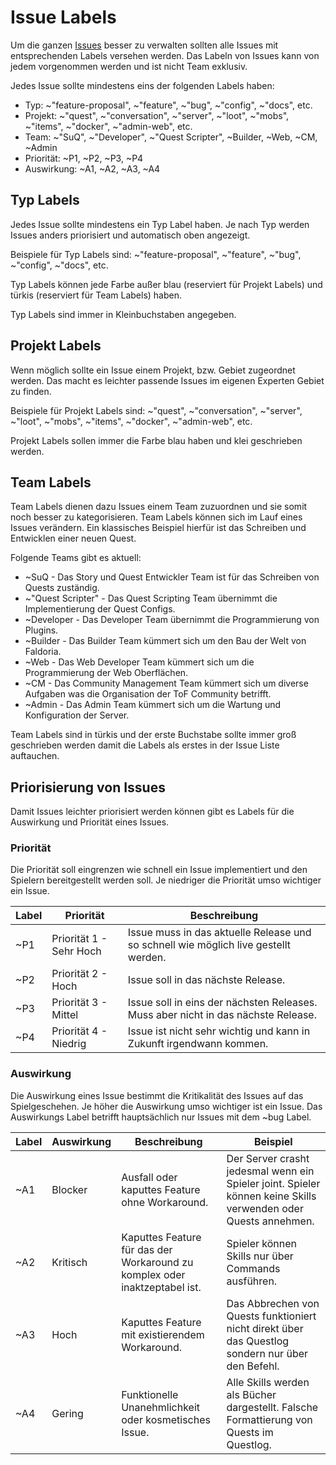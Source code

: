# Issue Labels

Um die ganzen [Issues](https://git.faldoria.de/groups/tof/-/issues) besser zu verwalten sollten alle Issues mit entsprechenden Labels versehen werden. Das Labeln von Issues kann von jedem vorgenommen werden und ist nicht Team exklusiv.

Jedes Issue sollte mindestens eins der folgenden Labels haben:

* Typ: ~"feature-proposal", ~"feature", ~"bug", ~"config", ~"docs", etc.
* Projekt: ~"quest", ~"conversation", ~"server", ~"loot", ~"mobs", ~"items", ~"docker", ~"admin-web", etc.
* Team: ~"SuQ", ~"Developer", ~"Quest Scripter", ~Builder, ~Web, ~CM, ~Admin
* Priorität: ~P1, ~P2, ~P3, ~P4
* Auswirkung: ~A1, ~A2, ~A3, ~A4

## Typ Labels

Jedes Issue sollte mindestens ein Typ Label haben. Je nach Typ werden Issues anders priorisiert und automatisch oben angezeigt.

Beispiele für Typ Labels sind: ~"feature-proposal", ~"feature", ~"bug", ~"config", ~"docs", etc.

Typ Labels können jede Farbe außer blau (reserviert für Projekt Labels) und türkis (reserviert für Team Labels) haben.

Typ Labels sind immer in Kleinbuchstaben angegeben.

## Projekt Labels

Wenn möglich sollte ein Issue einem Projekt, bzw. Gebiet zugeordnet werden. Das macht es leichter passende Issues im eigenen Experten Gebiet zu finden.

Beispiele für Projekt Labels sind: ~"quest", ~"conversation", ~"server", ~"loot", ~"mobs", ~"items", ~"docker", ~"admin-web", etc.

Projekt Labels sollen immer die Farbe blau haben und klei geschrieben werden.

## Team Labels

Team Labels dienen dazu Issues einem Team zuzuordnen und sie somit noch besser zu kategorisieren. Team Labels können sich im Lauf eines Issues verändern. Ein klassisches Beispiel hierfür ist das Schreiben und Entwicklen einer neuen Quest.

Folgende Teams gibt es aktuell:

* ~SuQ - Das Story und Quest Entwickler Team ist für das Schreiben von Quests zuständig.
* ~"Quest Scripter" - Das Quest Scripting Team übernimmt die Implementierung der Quest Configs.
* ~Developer - Das Developer Team übernimmt die Programmierung von Plugins.
* ~Builder - Das Builder Team kümmert sich um den Bau der Welt von Faldoria.
* ~Web - Das Web Developer Team kümmert sich um die Programmierung der Web Oberflächen.
* ~CM - Das Community Management Team kümmert sich um diverse Aufgaben was die Organisation der ToF Community betrifft.
* ~Admin - Das Admin Team kümmert sich um die Wartung und Konfiguration der Server.

Team Labels sind in türkis und der erste Buchstabe sollte immer groß geschrieben werden damit die Labels als erstes in der Issue Liste auftauchen.

## Priorisierung von Issues

Damit Issues leichter priorisiert werden können gibt es Labels für die Auswirkung und Priorität eines Issues.

### Priorität

Die Priorität soll eingrenzen wie schnell ein Issue implementiert und den Spielern bereitgestellt werden soll. Je niedriger die Priorität umso wichtiger ein Issue.

| Label | Priorität | Beschreibung |
| ----- | --------- | ------------ |
| ~P1 | Priorität 1 - Sehr Hoch | Issue muss in das aktuelle Release und so schnell wie möglich live gestellt werden. |
| ~P2 | Priorität 2 - Hoch | Issue soll in das nächste Release. |
| ~P3 | Priorität 3 - Mittel | Issue soll in eins der nächsten Releases. Muss aber nicht in das nächste Release. |
| ~P4 | Priorität 4 - Niedrig | Issue ist nicht sehr wichtig und kann in Zukunft irgendwann kommen. |

### Auswirkung

Die Auswirkung eines Issue bestimmt die Kritikalität des Issues auf das Spielgeschehen. Je höher die Auswirkung umso wichtiger ist ein Issue. Das Auswirkungs Label betrifft hauptsächlich nur Issues mit dem ~bug Label.

| Label | Auswirkung | Beschreibung | Beispiel |
| ----- | ---------- | ------------ | -------- |
| ~A1   | Blocker    | Ausfall oder kaputtes Feature ohne Workaround. | Der Server crasht jedesmal wenn ein Spieler joint. Spieler können keine Skills verwenden oder Quests annehmen. |
| ~A2 | Kritisch | Kaputtes Feature für das der Workaround zu komplex oder inaktzeptabel ist. | Spieler können Skills nur über Commands ausführen. |
| ~A3 | Hoch | Kaputtes Feature mit existierendem Workaround. | Das Abbrechen von Quests funktioniert nicht direkt über das Questlog sondern nur über den Befehl. |
| ~A4 | Gering | Funktionelle Unanehmlichkeit oder kosmetisches Issue. | Alle Skills werden als Bücher dargestellt. Falsche Formattierung von Quests im Questlog. |
